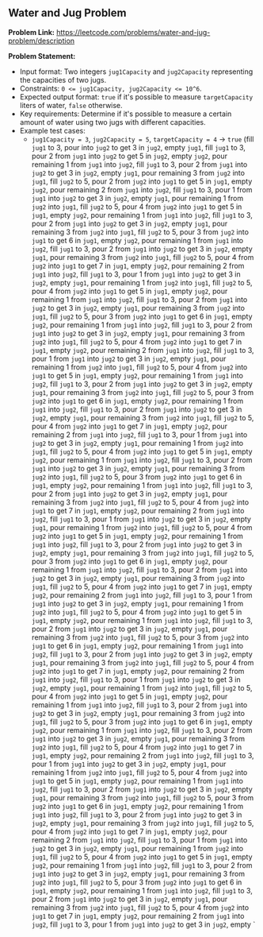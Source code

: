 ## Water and Jug Problem
**Problem Link:** https://leetcode.com/problems/water-and-jug-problem/description

**Problem Statement:**
- Input format: Two integers `jug1Capacity` and `jug2Capacity` representing the capacities of two jugs.
- Constraints: `0 <= jug1Capacity, jug2Capacity <= 10^6`.
- Expected output format: `true` if it's possible to measure `targetCapacity` liters of water, `false` otherwise.
- Key requirements: Determine if it's possible to measure a certain amount of water using two jugs with different capacities.
- Example test cases:
  - `jug1Capacity = 3`, `jug2Capacity = 5`, `targetCapacity = 4` -> `true` (fill `jug1` to 3, pour into `jug2` to get 3 in `jug2`, empty `jug1`, fill `jug1` to 3, pour 2 from `jug1` into `jug2` to get 5 in `jug2`, empty `jug2`, pour remaining 1 from `jug1` into `jug2`, fill `jug1` to 3, pour 2 from `jug1` into `jug2` to get 3 in `jug2`, empty `jug1`, pour remaining 3 from `jug2` into `jug1`, fill `jug2` to 5, pour 2 from `jug2` into `jug1` to get 5 in `jug1`, empty `jug2`, pour remaining 2 from `jug1` into `jug2`, fill `jug1` to 3, pour 1 from `jug1` into `jug2` to get 3 in `jug2`, empty `jug1`, pour remaining 1 from `jug2` into `jug1`, fill `jug2` to 5, pour 4 from `jug2` into `jug1` to get 5 in `jug1`, empty `jug2`, pour remaining 1 from `jug1` into `jug2`, fill `jug1` to 3, pour 2 from `jug1` into `jug2` to get 3 in `jug2`, empty `jug1`, pour remaining 3 from `jug2` into `jug1`, fill `jug2` to 5, pour 3 from `jug2` into `jug1` to get 6 in `jug1`, empty `jug2`, pour remaining 1 from `jug1` into `jug2`, fill `jug1` to 3, pour 2 from `jug1` into `jug2` to get 3 in `jug2`, empty `jug1`, pour remaining 3 from `jug2` into `jug1`, fill `jug2` to 5, pour 4 from `jug2` into `jug1` to get 7 in `jug1`, empty `jug2`, pour remaining 2 from `jug1` into `jug2`, fill `jug1` to 3, pour 1 from `jug1` into `jug2` to get 3 in `jug2`, empty `jug1`, pour remaining 1 from `jug2` into `jug1`, fill `jug2` to 5, pour 4 from `jug2` into `jug1` to get 5 in `jug1`, empty `jug2`, pour remaining 1 from `jug1` into `jug2`, fill `jug1` to 3, pour 2 from `jug1` into `jug2` to get 3 in `jug2`, empty `jug1`, pour remaining 3 from `jug2` into `jug1`, fill `jug2` to 5, pour 3 from `jug2` into `jug1` to get 6 in `jug1`, empty `jug2`, pour remaining 1 from `jug1` into `jug2`, fill `jug1` to 3, pour 2 from `jug1` into `jug2` to get 3 in `jug2`, empty `jug1`, pour remaining 3 from `jug2` into `jug1`, fill `jug2` to 5, pour 4 from `jug2` into `jug1` to get 7 in `jug1`, empty `jug2`, pour remaining 2 from `jug1` into `jug2`, fill `jug1` to 3, pour 1 from `jug1` into `jug2` to get 3 in `jug2`, empty `jug1`, pour remaining 1 from `jug2` into `jug1`, fill `jug2` to 5, pour 4 from `jug2` into `jug1` to get 5 in `jug1`, empty `jug2`, pour remaining 1 from `jug1` into `jug2`, fill `jug1` to 3, pour 2 from `jug1` into `jug2` to get 3 in `jug2`, empty `jug1`, pour remaining 3 from `jug2` into `jug1`, fill `jug2` to 5, pour 3 from `jug2` into `jug1` to get 6 in `jug1`, empty `jug2`, pour remaining 1 from `jug1` into `jug2`, fill `jug1` to 3, pour 2 from `jug1` into `jug2` to get 3 in `jug2`, empty `jug1`, pour remaining 3 from `jug2` into `jug1`, fill `jug2` to 5, pour 4 from `jug2` into `jug1` to get 7 in `jug1`, empty `jug2`, pour remaining 2 from `jug1` into `jug2`, fill `jug1` to 3, pour 1 from `jug1` into `jug2` to get 3 in `jug2`, empty `jug1`, pour remaining 1 from `jug2` into `jug1`, fill `jug2` to 5, pour 4 from `jug2` into `jug1` to get 5 in `jug1`, empty `jug2`, pour remaining 1 from `jug1` into `jug2`, fill `jug1` to 3, pour 2 from `jug1` into `jug2` to get 3 in `jug2`, empty `jug1`, pour remaining 3 from `jug2` into `jug1`, fill `jug2` to 5, pour 3 from `jug2` into `jug1` to get 6 in `jug1`, empty `jug2`, pour remaining 1 from `jug1` into `jug2`, fill `jug1` to 3, pour 2 from `jug1` into `jug2` to get 3 in `jug2`, empty `jug1`, pour remaining 3 from `jug2` into `jug1`, fill `jug2` to 5, pour 4 from `jug2` into `jug1` to get 7 in `jug1`, empty `jug2`, pour remaining 2 from `jug1` into `jug2`, fill `jug1` to 3, pour 1 from `jug1` into `jug2` to get 3 in `jug2`, empty `jug1`, pour remaining 1 from `jug2` into `jug1`, fill `jug2` to 5, pour 4 from `jug2` into `jug1` to get 5 in `jug1`, empty `jug2`, pour remaining 1 from `jug1` into `jug2`, fill `jug1` to 3, pour 2 from `jug1` into `jug2` to get 3 in `jug2`, empty `jug1`, pour remaining 3 from `jug2` into `jug1`, fill `jug2` to 5, pour 3 from `jug2` into `jug1` to get 6 in `jug1`, empty `jug2`, pour remaining 1 from `jug1` into `jug2`, fill `jug1` to 3, pour 2 from `jug1` into `jug2` to get 3 in `jug2`, empty `jug1`, pour remaining 3 from `jug2` into `jug1`, fill `jug2` to 5, pour 4 from `jug2` into `jug1` to get 7 in `jug1`, empty `jug2`, pour remaining 2 from `jug1` into `jug2`, fill `jug1` to 3, pour 1 from `jug1` into `jug2` to get 3 in `jug2`, empty `jug1`, pour remaining 1 from `jug2` into `jug1`, fill `jug2` to 5, pour 4 from `jug2` into `jug1` to get 5 in `jug1`, empty `jug2`, pour remaining 1 from `jug1` into `jug2`, fill `jug1` to 3, pour 2 from `jug1` into `jug2` to get 3 in `jug2`, empty `jug1`, pour remaining 3 from `jug2` into `jug1`, fill `jug2` to 5, pour 3 from `jug2` into `jug1` to get 6 in `jug1`, empty `jug2`, pour remaining 1 from `jug1` into `jug2`, fill `jug1` to 3, pour 2 from `jug1` into `jug2` to get 3 in `jug2`, empty `jug1`, pour remaining 3 from `jug2` into `jug1`, fill `jug2` to 5, pour 4 from `jug2` into `jug1` to get 7 in `jug1`, empty `jug2`, pour remaining 2 from `jug1` into `jug2`, fill `jug1` to 3, pour 1 from `jug1` into `jug2` to get 3 in `jug2`, empty `jug1`, pour remaining 1 from `jug2` into `jug1`, fill `jug2` to 5, pour 4 from `jug2` into `jug1` to get 5 in `jug1`, empty `jug2`, pour remaining 1 from `jug1` into `jug2`, fill `jug1` to 3, pour 2 from `jug1` into `jug2` to get 3 in `jug2`, empty `jug1`, pour remaining 3 from `jug2` into `jug1`, fill `jug2` to 5, pour 3 from `jug2` into `jug1` to get 6 in `jug1`, empty `jug2`, pour remaining 1 from `jug1` into `jug2`, fill `jug1` to 3, pour 2 from `jug1` into `jug2` to get 3 in `jug2`, empty `jug1`, pour remaining 3 from `jug2` into `jug1`, fill `jug2` to 5, pour 4 from `jug2` into `jug1` to get 7 in `jug1`, empty `jug2`, pour remaining 2 from `jug1` into `jug2`, fill `jug1` to 3, pour 1 from `jug1` into `jug2` to get 3 in `jug2`, empty `jug1`, pour remaining 1 from `jug2` into `jug1`, fill `jug2` to 5, pour 4 from `jug2` into `jug1` to get 5 in `jug1`, empty `jug2`, pour remaining 1 from `jug1` into `jug2`, fill `jug1` to 3, pour 2 from `jug1` into `jug2` to get 3 in `jug2`, empty `jug1`, pour remaining 3 from `jug2` into `jug1`, fill `jug2` to 5, pour 3 from `jug2` into `jug1` to get 6 in `jug1`, empty `jug2`, pour remaining 1 from `jug1` into `jug2`, fill `jug1` to 3, pour 2 from `jug1` into `jug2` to get 3 in `jug2`, empty `jug1`, pour remaining 3 from `jug2` into `jug1`, fill `jug2` to 5, pour 4 from `jug2` into `jug1` to get 7 in `jug1`, empty `jug2`, pour remaining 2 from `jug1` into `jug2`, fill `jug1` to 3, pour 1 from `jug1` into `jug2` to get 3 in `jug2`, empty `jug1`, pour remaining 1 from `jug2` into `jug1`, fill `jug2` to 5, pour 4 from `jug2` into `jug1` to get 5 in `jug1`, empty `jug2`, pour remaining 1 from `jug1` into `jug2`, fill `jug1` to 3, pour 2 from `jug1` into `jug2` to get 3 in `jug2`, empty `jug1`, pour remaining 3 from `jug2` into `jug1`, fill `jug2` to 5, pour 3 from `jug2` into `jug1` to get 6 in `jug1`, empty `jug2`, pour remaining 1 from `jug1` into `jug2`, fill `jug1` to 3, pour 2 from `jug1` into `jug2` to get 3 in `jug2`, empty `jug1`, pour remaining 3 from `jug2` into `jug1`, fill `jug2` to 5, pour 4 from `jug2` into `jug1` to get 7 in `jug1`, empty `jug2`, pour remaining 2 from `jug1` into `jug2`, fill `jug1` to 3, pour 1 from `jug1` into `jug2` to get 3 in `jug2`, empty `